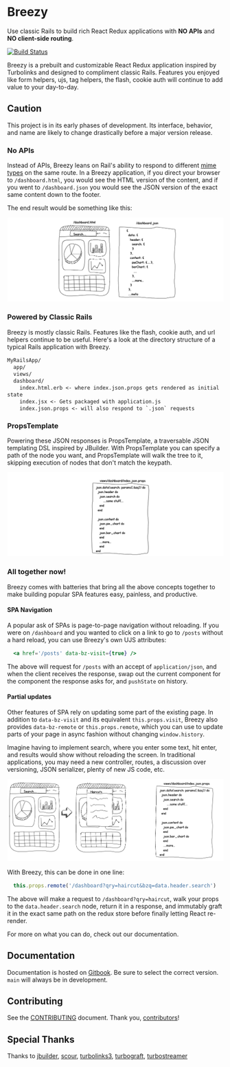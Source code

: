 # Breezy

Use classic Rails to build rich React Redux applications with **NO APIs** and
**NO client-side routing**.

[![Build Status](https://circleci.com/gh/thoughtbot/breezy.svg?style=shield)](https://circleci.com/gh/thoughtbot/breezy)

Breezy is a prebuilt and customizable React Redux application inspired by
Turbolinks and designed to compliment classic Rails. Features you enjoyed
like form helpers, ujs, tag helpers, the flash, cookie auth will continue
to add value to your day-to-day.

## Caution

This project is in its early phases of development. Its interface,
behavior, and name are likely to change drastically before a major version
release.

### No APIs

Instead of APIs, Breezy leans on Rail's ability to respond to different
[mime types](https://apidock.com/rails/ActionController/MimeResponds/InstanceMethods/respond_to)
on the same route. In a Breezy application, if you direct your browser to
`/dashboard.html`, you would see the HTML version of the content, and if you
went to `/dashboard.json` you would see the JSON version of the exact same
content down to the footer.

The end result would be something like this:

![No Apis](docs/images/no_apis.png)

### Powered by Classic Rails
Breezy is mostly classic Rails. Features like the flash, cookie auth, and url
helpers continue to be useful. Here's a look at the directory structure of a
typical Rails application with Breezy.

```
MyRailsApp/
  app/
  views/
  dashboard/
    index.html.erb <- where index.json.props gets rendered as initial state
    index.jsx <- Gets packaged with application.js
    index.json.props <- will also respond to `.json` requests
```

### PropsTemplate
Powering these JSON responses is PropsTemplate, a traversable JSON templating DSL
inspired by JBuilder. With PropsTemplate you can specify a path of the node you
want, and PropsTemplate will walk the tree to it, skipping execution of nodes
that don't match the keypath.

![No Apis](docs/images/props_template.png)

### All together now!
Breezy comes with batteries that bring all the above concepts together to make
building popular SPA features easy, painless, and productive.

#### SPA Navigation
A popular ask of SPAs is page-to-page navigation without reloading. If you were
on `/dashboard` and you wanted to click on a link to go to `/posts` without a
hard reload, you can use Breezy's own UJS attributes:

```jsx
  <a href='/posts' data-bz-visit={true} />
```

The above will request for `/posts` with an accept of `application/json`, and
when the client receives the response, swap out the current component for the
component the response asks for, and `pushState` on history.

#### Partial updates
Other features of SPA rely on updating some part of the existing page. In
addition to `data-bz-visit` and its equivalent `this.props.visit`, Breezy
also provides `data-bz-remote` or `this.props.remote`, which you can use to
update parts of your page in async fashion without changing `window.history`.

Imagine having to implement search, where you enter some text, hit enter, and
results would show without reloading the screen. In traditional applications,
you may need a new controller, routes, a discussion over versioning, JSON
serializer, plenty of new JS code, etc.

![haircuts](docs/images/haircuts.png)

With Breezy, this can be done in one line:

```javascript
  this.props.remote('/dashboard?qry=haircut&bzq=data.header.search')
```

The above will make a request to `/dashboard?qry=haircut`, walk your props to
the `data.header.search` node, return it in a response, and immutably graft it
in the exact same path on the redux store before finally letting React
re-render.

For more on what you can do, check out our documentation.

## Documentation

Documentation is hosted on [Gitbook](https://jho406.gitbook.io/breezy). Be sure
to select the correct version. `main` will always be in development.

## Contributing

See the [CONTRIBUTING] document. Thank you, [contributors]!

  [CONTRIBUTING]: CONTRIBUTING.md
  [contributors]: https://github.com/jho406/breezy/graphs/contributors

## Special Thanks

Thanks to [jbuilder](https://github.com/rails/jbuilder),
[scour](https://github.com/rstacruz/scour),
[turbolinks3](https://github.com/turbolinks/turbolinks-classic),
[turbograft](https://github.com/Shopify/turbograft/),
[turbostreamer](https://github.com/malomalo/turbostreamer)


